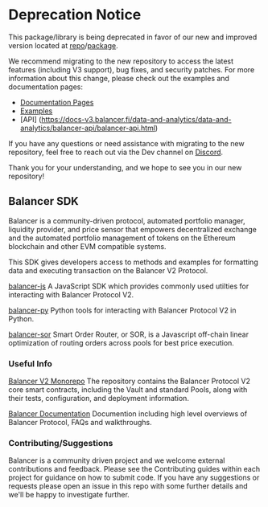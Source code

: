 # **Deprecation Notice** #

This package/library is being deprecated in favor of our new and improved version located at [repo](https://github.com/balancer/b-sdk)/[package](https://www.npmjs.com/package/@balancer/sdk).

We recommend migrating to the new repository to access the latest features (including V3 support), bug fixes, and security patches. For more information about this change, please check out the examples and documentation pages:

* [Documentation Pages](https://docs-v3.balancer.fi/developer-reference/sdk/)
* [Examples](https://github.com/balancer/b-sdk/tree/main/examples)
* [API] (https://docs-v3.balancer.fi/data-and-analytics/data-and-analytics/balancer-api/balancer-api.html)

If you have any questions or need assistance with migrating to the new repository, feel free to reach out via the Dev channel on [Discord](https://discord.balancer.fi/).

Thank you for your understanding, and we hope to see you in our new repository!

## Balancer SDK

Balancer is a community-driven protocol, automated portfolio manager, liquidity provider, and price sensor that empowers decentralized exchange and the automated portfolio management of tokens on the Ethereum blockchain and other EVM compatible systems.

This SDK gives developers access to methods and examples for formatting data and executing transaction on the Balancer V2 Protocol.

[balancer-js](./balancer-js/README.md) A JavaScript SDK which provides commonly used utilties for interacting with Balancer Protocol V2.

[balancer-py](./balancer-py/README.md) Python tools for interacting with Balancer Protocol V2 in Python.

[balancer-sor](./balancer-sor/README.md) Smart Order Router, or SOR, is a Javascript off-chain linear optimization of routing orders across pools for best price execution.

### Useful Info

[Balancer V2 Monorepo](https://github.com/balancer-labs/balancer-v2-monorepo) The repository contains the Balancer Protocol V2 core smart contracts, including the Vault and standard Pools, along with their tests, configuration, and deployment information.

[Balancer Documentation](https://docs.balancer.fi/) Documention including high level overviews of Balancer Protocol, FAQs and walkthroughs.

### Contributing/Suggestions

Balancer is a community driven project and we welcome external contributions and feedback. Please see the Contributing guides within each project for guidance on how to submit code. If you have any suggestions or requests please open an issue in this repo with some further details and we'll be happy to investigate further.

